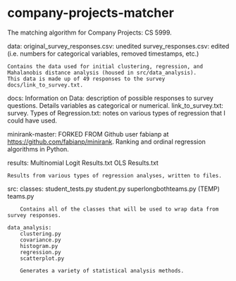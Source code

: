 company-projects-matcher
========================

The matching algorithm for Company Projects: CS 5999.

data: 
	original_survey_responses.csv: unedited
	survey_responses.csv: edited (i.e. numbers for categorical variables, removed timestamps, etc.)
	  
	Contains the data used for initial clustering, regression, and Mahalanobis distance analysis (housed in src/data_analysis).
	This data is made up of 49 responses to the survey docs/link_to_survey.txt.

docs:
	Information on Data: description of possible responses to survey questions. Details variables as categorical or numerical.
	link_to_survey.txt: survey.
	Types of Regression.txt: notes on various types of regression that I could have used.

minirank-master:
	FORKED FROM Github user fabianp at https://github.com/fabianp/minirank.
				 Ranking and ordinal regression algorithms in Python.

results:
	Multinomial Logit Results.txt
	OLS Results.txt

	Results from various types of regression analyses, written to files.

src:
	classes:
		student_tests.py
		student.py
		superlongbothteams.py (TEMP)
		teams.py

		Contains all of the classes that will be used to wrap data from survey responses.

	data_analysis:
		clustering.py
		covariance.py
		histogram.py
		regression.py
		scatterplot.py

		Generates a variety of statistical analysis methods.

